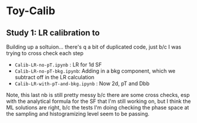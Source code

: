 # Toy-Calib

## Study 1: LR calibration to 

Building up a soltuion... there's q a bit of duplicated code, just b/c I was trying to cross check each step

- `Calib-LR-no-pT.ipynb` : LR for 1d SF
- `Calib-LR-no-pT-bkg.ipynb`: Adding in a bkg component, which we subtract off in the LR calculation
- `Calib-LR-with-pT-and-bkg.ipynb` : Now 2d, pT and Dbb

Note, this last nb is still pretty messy b/c there are some cross checks, esp with the analytical formula for the SF that I'm still working on, but I think the ML solutions are right, b/c the tests I'm doing checking the phase space at the sampling and histogramizing level seem to be passing.
